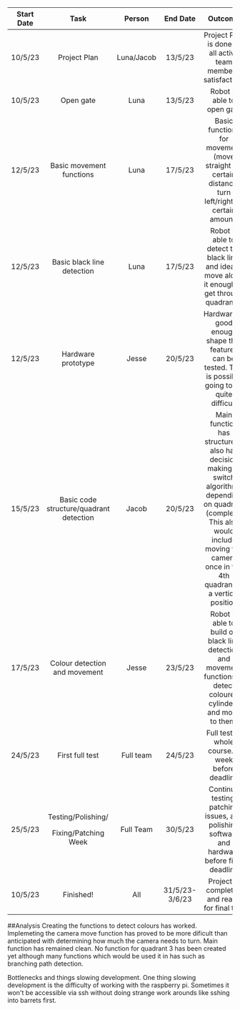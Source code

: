 |**Start Date**|**Task**|**Person**|**End Date**|**Outcome**|**Progress**|
| :-: | :-: | :-: | :-: | :-: | :-: |
|10/5/23|Project Plan|Luna/Jacob|13/5/23|Project Plan is done to all active team member’s satisfaction.|| |
|10/5/23|Open gate|Luna|13/5/23|Robot is able to open gate|| |
|12/5/23|Basic movement functions|Luna|17/5/23|Basic functions for movement (move straight for certain distance, turn left/right by certain amount)|| |
|12/5/23|Basic black line detection|Luna|17/5/23|Robot is able to detect the black line, and ideally move along it enough to get through quadrant 2|| |
|12/5/23|Hardware prototype|Jesse|20/5/23|Hardware in good enough shape that features can be tested. This is possibly going to be quite difficult|| |
|15/5/23|Basic code structure/quadrant detection|Jacob|20/5/23|Main function has structure. It also has decision making to switch algorithms depending on quadrant (complex). This also would include moving the camera once in the 4th quadrant to a vertical position|| Main function is currently very clean and well structured. A function to detect when the quadrant change is has been made and will need to be called in quadrant 2 and 3 in order to determine when to move on. The camera move function has not yet been made.  |
|17/5/23|Colour detection and movement|Jesse|23/5/23|Robot is able to build on black line detection and movement functions to detect coloured cylinders and move to them.|| |
|24/5/23|First full test|Full team |24/5/23|Full test of whole course. 1 week before deadline|| |
|25/5/23|<p>Testing/Polishing/</p><p>Fixing/Patching Week</p>|Full Team|30/5/23|Continue testing, patching issues, and polishing software and hardware before final deadline|| |
|10/5/23|Finished!|All|31/5/23-3/6/23|Project is completed and ready for final test|| |

##Analysis
Creating the functions to detect colours has worked. Implemeting the camera move function has proved to be more dificult than anticipated with determining how much the camera needs to turn. Main function has remained clean. No function for quadrant 3 has been created yet although many functions which would be used it in has such as branching path detection.

Bottlenecks and things slowing development. One thing slowing development is the difficulty of working with the raspberry pi. Sometimes it won't be accessible via ssh without doing strange work arounds like sshing into barrets first.

